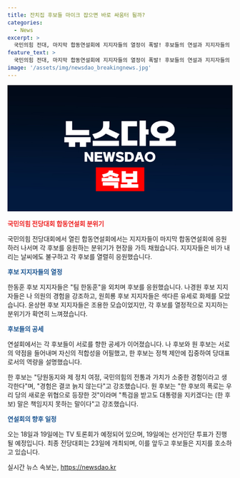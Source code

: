 ```yaml
---
title: 잔치집 후보들 마이크 잡으면 바로 싸움터 될까?
categories:
  - News
excerpt: >
  국민의힘 전대, 마지막 합동연설회에 지지자들의 열정이 폭발! 후보들의 연설과 지지자들의 열정적인 응원, 그리고 각 후보 지지자들의 다채로운 유세 전술까지. 장외에서도 열정적인 유세전을 펼치며 분위기를 띄웠다. 후보들은 서로를 향한 공세로 마이크를 잡는 순간 분위기는 급변! 하지만 함성과 박수 요청에 지지자들이 호응함으로써 화합의 분위기를 유지하려 했으나 각 후보는 상대의 약점을 공략하며 당대표에 적합함을 강조했다. 나 후보는 헌정질서를 바로잡으라는 발언을 통해 강력한 입장을 보였고, 원 후보는 당과 윤석열 대통령을 지키기 위해선 자신이 당대표가 돼야 한다고 강조했다. 5000여 명이 참석한 이날 수도권-강원 지역 합동연설회는 전대 전 마지막 합동연설회로 진행되었으며, 전당대회는 23일에 개최된다.
feature_text: >
  국민의힘 전대, 마지막 합동연설회에 지지자들의 열정이 폭발! 후보들의 연설과 지지자들의 열정적인 응원, 그리고 각 후보 지지자들의 다채로운 유세 전술까지. 장외에서도 열정적인 유세전을 펼치며 분위기를 띄웠다. 후보들은 서로를 향한 공세로 마이크를 잡는 순간 분위기는 급변! 하지만 함성과 박수 요청에 지지자들이 호응함으로써 화합의 분위기를 유지하려 했으나 각 후보는 상대의 약점을 공략하며 당대표에 적합함을 강조했다. 나 후보는 헌정질서를 바로잡으라는 발언을 통해 강력한 입장을 보였고, 원 후보는 당과 윤석열 대통령을 지키기 위해선 자신이 당대표가 돼야 한다고 강조했다. 5000여 명이 참석한 이날 수도권-강원 지역 합동연설회는 전대 전 마지막 합동연설회로 진행되었으며, 전당대회는 23일에 개최된다.
image: '/assets/img/newsdao_breakingnews.jpg'
---
```


<p><img src="/assets/img/newsdao_breakingnews.jpg" alt="flaretime 속보" /></p>

<p><b><span style="color: #ee2323;">국민의힘 전당대회 합동연설회 분위기</span></b></p>

<p>국민의힘 전당대회에서 열린 합동연설회에서는 지지자들이 마지막 합동연설회에 응원하러 나서며 각 후보를 응원하는 분위기가 현장을 가득 채웠습니다. 지지자들은 비가 내리는 날씨에도 불구하고 각 후보를 열렬히 응원했습니다.</p>

<p><b><span style="color: #1a5490;">후보 지지자들의 열정</span></b></p>

<p>한동훈 후보 지지자들은 "팀 한동훈"을 외치며 후보를 응원했습니다. 나경원 후보 지지자들은 나 의원의 경험을 강조하고, 원희룡 후보 지지자들은 색다른 유세로 화제를 모았습니다. 윤상현 후보 지지자들은 조용한 모습이었지만, 각 후보를 열정적으로 지지하는 분위기가 확연히 느껴졌습니다.</p>

<p><b><span style="color: #1a5490;">후보들의 공세</span></b></p>

<p>연설회에서는 각 후보들이 서로를 향한 공세가 이어졌습니다. 나 후보와 원 후보는 서로의 약점을 들어내며 자신의 적합성을 어필했고, 한 후보는 정책 제안에 집중하여 당대표로서의 역량을 설명했습니다.</p>

<p>한 후보는 "당원동지와 제 정치 여정, 국민의힘의 전통과 가치가 소중한 경험이라고 생각한다"며, "경험은 결코 늙지 않는다"고 강조했습니다. 원 후보는 "한 후보의 폭로는 우리 당의 새로운 위협으로 등장한 것"이라며 "특검을 받고도 대통령을 지키겠다는 (한 후보) 말은 책임지지 못하는 말이다"고 강조했습니다.</p>

<p><b><span style="color: #1a5490;">연설회의 향후 일정</span></b></p>

<p>오는 18일과 19일에는 TV 토론회가 예정되어 있으며, 19일에는 선거인단 투표가 진행될 예정입니다. 최종 전당대회는 23일에 개최되며, 이를 앞두고 후보들은 지지를 호소하고 있습니다.</p>
실시간 뉴스 속보는, <a href="https://newsdao.kr" rel="dofollow">https://newsdao.kr</a>


